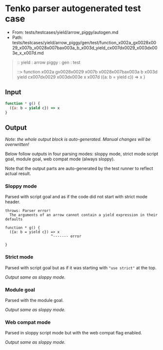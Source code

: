 # Tenko parser autogenerated test case

- From: tests/testcases/yield/arrow_piggy/autogen.md
- Path: tests/testcases/yield/arrow_piggy/gen/test/function_x002a_gx0028x0029_x007b_x0028x007bax003a_b_x003d_yield_cx007dx0029_x003dx003e_x_x007d.md

> :: yield : arrow piggy : gen : test
>
> ::> function x002a gx0028x0029 x007b x0028x007bax003a b x003d yield cx007dx0029 x003dx003e x x007d
>            ({a: b = yield c}) => x
>          }

## Input


`````js
function * g() {
  ({a: b = yield c}) => x
}
`````

## Output

_Note: the whole output block is auto-generated. Manual changes will be overwritten!_

Below follow outputs in four parsing modes: sloppy mode, strict mode script goal, module goal, web compat mode (always sloppy).

Note that the output parts are auto-generated by the test runner to reflect actual result.

### Sloppy mode

Parsed with script goal and as if the code did not start with strict mode header.

`````
throws: Parser error!
  The arguments of an arrow cannot contain a yield expression in their defaults

function * g() {
  ({a: b = yield c}) => x
                     ^------- error

}
`````

### Strict mode

Parsed with script goal but as if it was starting with `"use strict"` at the top.

_Output same as sloppy mode._

### Module goal

Parsed with the module goal.

_Output same as sloppy mode._

### Web compat mode

Parsed in sloppy script mode but with the web compat flag enabled.

_Output same as sloppy mode._
